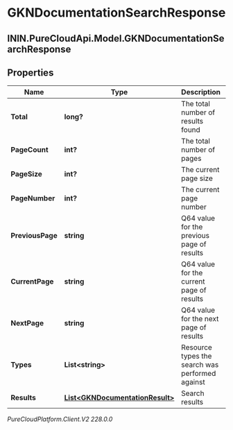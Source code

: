 # GKNDocumentationSearchResponse

## ININ.PureCloudApi.Model.GKNDocumentationSearchResponse

## Properties

|Name | Type | Description | Notes|
|------------ | ------------- | ------------- | -------------|
| **Total** | **long?** | The total number of results found | |
| **PageCount** | **int?** | The total number of pages | |
| **PageSize** | **int?** | The current page size | |
| **PageNumber** | **int?** | The current page number | |
| **PreviousPage** | **string** | Q64 value for the previous page of results | [optional] |
| **CurrentPage** | **string** | Q64 value for the current page of results | [optional] |
| **NextPage** | **string** | Q64 value for the next page of results | [optional] |
| **Types** | **List&lt;string&gt;** | Resource types the search was performed against | |
| **Results** | [**List&lt;GKNDocumentationResult&gt;**](GKNDocumentationResult) | Search results | |



_PureCloudPlatform.Client.V2 228.0.0_
